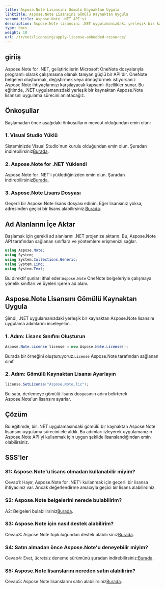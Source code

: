 ```yaml
---
title: Aspose.Note Lisansını Gömülü Kaynaktan Uygula
linktitle: Aspose.Note Lisansını Gömülü Kaynaktan Uygula
second_title: Aspose.Note .NET API'si
description: Aspose.Note lisansını .NET uygulamanızdaki yerleşik bir kaynaktan nasıl uygulayacağınızı öğrenin. Sorunsuz entegrasyon için adım adım kılavuzumuzu izleyin.
type: docs
weight: 10
url: /tr/net/licensing/apply-license-embedded-resource/
---
```

## giriiş

Aspose.Note for .NET, geliştiricilerin Microsoft OneNote dosyalarıyla programlı olarak çalışmasına olanak tanıyan güçlü bir API'dir. OneNote belgeleri oluşturmak, değiştirmek veya dönüştürmek istiyorsanız Aspose.Note ihtiyaçlarınızı karşılayacak kapsamlı özellikler sunar. Bu eğitimde, .NET uygulamanızdaki yerleşik bir kaynaktan Aspose.Note lisansını uygulama sürecini anlatacağız.

## Önkoşullar

Başlamadan önce aşağıdaki önkoşulların mevcut olduğundan emin olun:

### 1. Visual Studio Yüklü

Sisteminizde Visual Studio'nun kurulu olduğundan emin olun. Şuradan indirebilirsiniz[Burada](https://visualstudio.microsoft.com/).

### 2. Aspose.Note for .NET Yüklendi

 Aspose.Note for .NET'i yüklediğinizden emin olun. Şuradan indirebilirsiniz[Burada](https://releases.aspose.com/note/net/).

### 3. Aspose.Note Lisans Dosyası

 Geçerli bir Aspose.Note lisans dosyası edinin. Eğer lisansınız yoksa, adresinden geçici bir lisans alabilirsiniz.[Burada](https://purchase.aspose.com/temporary-license/).

## Ad Alanlarını İçe Aktar

Başlamak için gerekli ad alanlarını .NET projenize aktarın. Bu, Aspose.Note API tarafından sağlanan sınıflara ve yöntemlere erişmenizi sağlar.

```csharp
using Aspose.Note;
using System;
using System.Collections.Generic;
using System.Linq;
using System.Text;
```

 Bu direktif şunları ithal eder:`Aspose.Note` OneNote belgeleriyle çalışmaya yönelik sınıfları ve üyeleri içeren ad alanı.

## Aspose.Note Lisansını Gömülü Kaynaktan Uygula

Şimdi, .NET uygulamanızdaki yerleşik bir kaynaktan Aspose.Note lisansını uygulama adımlarını inceleyelim.

### 1. Adım: Lisans Sınıfını Oluşturun

```csharp
Aspose.Note.License license = new Aspose.Note.License();
```

 Burada bir örneğini oluşturuyoruz.`License` Aspose.Note tarafından sağlanan sınıf.

### 2. Adım: Gömülü Kaynaktan Lisansı Ayarlayın

```csharp
license.SetLicense("Aspose.Note.lic");
```

Bu satır, derlemeye gömülü lisans dosyasının adını belirterek Aspose.Note'un lisansını ayarlar.

## Çözüm

Bu eğitimde, bir .NET uygulamasındaki gömülü bir kaynaktan Aspose.Note lisansını uygulama sürecini ele aldık. Bu adımları izleyerek uygulamanızın Aspose.Note API'yi kullanmak için uygun şekilde lisanslandığından emin olabilirsiniz.

## SSS'ler

### S1: Aspose.Note'u lisans olmadan kullanabilir miyim?

Cevap1: Hayır, Aspose.Note for .NET'i kullanmak için geçerli bir lisansa ihtiyacınız var. Ancak değerlendirme amacıyla geçici bir lisans alabilirsiniz.

### S2: Aspose.Note belgelerini nerede bulabilirim?

 A2: Belgeleri bulabilirsiniz[Burada](https://reference.aspose.com/note/net/).

### S3: Aspose.Note için nasıl destek alabilirim?

 Cevap3: Aspose.Note topluluğundan destek alabilirsiniz[Burada](https://forum.aspose.com/c/note/28).

### S4: Satın almadan önce Aspose.Note'u deneyebilir miyim?

 Cevap4: Evet, ücretsiz deneme sürümünü şuradan indirebilirsiniz:[Burada](https://releases.aspose.com/).

### S5: Aspose.Note lisanslarını nereden satın alabilirim?

 Cevap5: Aspose.Note lisanslarını satın alabilirsiniz[Burada](https://purchase.aspose.com/buy).